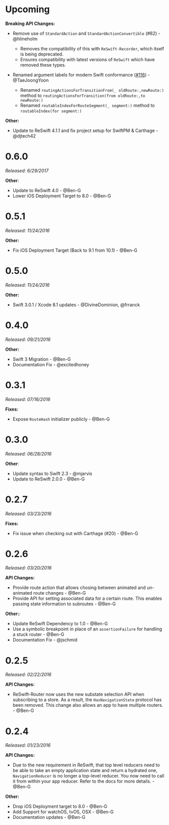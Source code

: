 # Upcoming

**Breaking API Changes:**
- Remove use of `StandardAction` and `StandardActionConvertible` (#82) - @hlineholm

    - Removes the compatibility of this with `ReSwift-Recorder`, which itself is being deprecated.
    - Ensures compatibility with latest versions of `ReSwift` which have removed these types.
- Renamed argument labels for modern Swift conformance ([#116](<https://github.com/ReSwift/ReSwift-Router/pull/116>)) - @TaeJoongYoon
    - Renamed `routingActionsForTransitionFrom(_ oldRoute:,newRoute:)` method  to `routingActionsForTransition(from oldRoute:,to newRoute:)`
    - Renamed `routableIndexForRouteSegment(_ segment:)` method  to `routableIndex(for segment:)`

**Other:**
- Update to ReSwift 4.1.1 and fix project setup for SwiftPM & Carthage - @djtech42

# 0.6.0

*Released: 6/29/2017*

**Other**:

- Update to ReSwift 4.0 - @Ben-G
- Lower iOS Deployment Target to 8.0 - @Ben-G

# 0.5.1

*Released: 11/24/2016*

**Other:**

- Fix iOS Deployment Target (Back to 9.1 from 10.1)  -  @Ben-G



# 0.5.0

*Released: 11/24/2016*

**Other:**

- Swift 3.0.1 / Xcode 8.1 updates -  @DivineDominion, @frranck

# 0.4.0

*Released: 09/21/2016*

**Other:**

- Swift 3 Migration - @Ben-G
- Documentation Fix - @excitedhoney

# 0.3.1

*Released: 07/16/2016*

**Fixes:**

- Expose `RouteHash` initializer publicly - @Ben-G

# 0.3.0

*Released: 06/28/2016*

**Other**:

- Update syntax to Swift 2.3 - @mjarvis
- Update to ReSwift 2.0.0 - @Ben-G

# 0.2.7

*Released: 03/23/2016*

**Fixes:**

- Fix issue when checking out with Carthage (#20) - @Ben-G

# 0.2.6

*Released: 03/20/2016*

**API Changes:**

- Provide route action that allows chosing between animated and un-animated route changes - @Ben-G
- Provide API for setting associated data for a certain route. This enables passing state information to subroutes - @Ben-G

**Other:**:

- Update ReSwift Dependency to 1.0 - @Ben-G
- Use a symbolic breakpoint in place of an `assertionFailure` for handling a stuck router - @Ben-G
- Documentation Fix - @jschmid

# 0.2.5

*Released: 02/22/2016*

**API Changes:**
- ReSwift-Router now uses the new substate selection API when subscribing to a store. As a result, the `HasNavigationState` protocol has been removed. This change also allows an app to have multiple routers. - @Ben-G

# 0.2.4

*Released: 01/23/2016*

**API Changes:**

- Due to the new requirement in ReSwift, that top level reducers need to be able to take an empty application state and return a hydrated one, `NavigationReducer` is no longer a top-level reducer. You now need to call it from within your app reducer. Refer to the docs for more details. - @Ben-G

**Other:**

- Drop iOS Deployment target to 8.0 - @Ben-G
- Add Support for watchOS, tvOS, OSX - @Ben-G
- Documentation updates - @Ben-G
